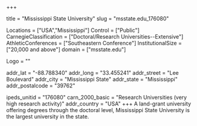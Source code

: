 
+++

title = "Mississippi State University"
slug = "msstate.edu_176080"

Locations = ["USA","Mississippi"]
Control = ["Public"]
CarnegieClassification = ["Doctoral/Research Universities--Extensive"]
AthleticConferences = ["Southeastern Conference"]
InstitutionalSize = ["20,000 and above"]
domain = ["msstate.edu"]

Logo = ""

addr_lat = "-88.788340"
addr_long = "33.455241"
addr_street = "Lee Boulevard"
addr_city = "Mississippi State"
addr_state = "Mississippi"
addr_postalcode = "39762"

ipeds_unitid = "176080"
carn_2000_basic = "Research Universities (very high research activity)"
addr_country = "USA"
+++
    A land-grant university offering degrees through the doctoral level, Mississippi State University is the largest university in the state.

